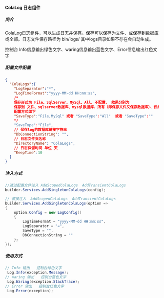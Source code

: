 ﻿#### ColaLog 日志组件

##### 简介

ColaLog日志组件，可以生成日志并保存。保存可以保存为文件、或保存到数据库或全部。日志文件保存路径为 bin/logs/
其中logs目录如果不存在会自动生成。

控制台 Info信息输出绿色文字、waring信息输出蓝色文字、Error信息输出红色文字

##### 配置文件配置

```json
{
  "ColaLogs":{
    "LogSeparator":"*",
    "LogTimeFormat":"yyyy-MM-dd HH:mm:ss",
    /*
    保存形式为 File、SqlServer、MySql、All、不配置， 效果分别为
    保存到 文件、sqlserver数据库、mysql数据库、所有（即保存文件又保存数据库）、仅打印
    配置方式如下
    "SaveType":"File,MySql" 或者 "SaveType":"All"  或者 "SaveType":""
    */
    "SaveType":"File",
    // 保存log的数据库链接字符串
    "DbConnectionString": "",
    // 日志文件夹名称
    "DirectoryName": "ColaLogs",
    // 日志保留时间 单位 天
    "KeepTime":10
  }
}
```

##### 注入方式

```csharp
//通过配置文件注入 AddScopedColaLogs  AddTransientColaLogs
builder.Services.AddSingletonColaLogs(config);

// 直接注入  AddScopedColaLogs  AddTransientColaLogs
builder.Services.AddSingletonColaLogs(option =>
{
    option.Config = new LogConfig()
    {
        LogTimeFormat = "yyyy-MM-dd HH:mm:ss",
        LogSeparator = "=",
        SaveType = "",
        DbConnectionString = ""
    };
});
```

##### 使用方式

````csharp
// Info 输出   控制台绿色文字
 Log.Info(exception.Message);
// Waring 输出   控制台蓝色文字
 Log.Waring(exception.StackTrace);
// Error 输出   控制台红色文字
 Log.Error(exception);
````